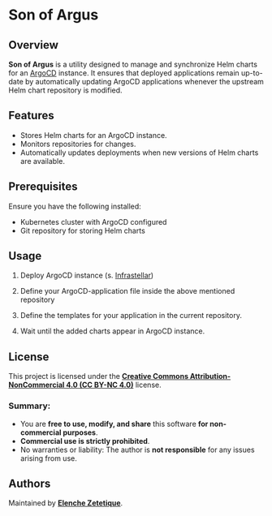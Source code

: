 # Son of Argus

## Overview
**Son of Argus** is a utility designed to manage and synchronize Helm charts for an [ArgoCD](https://argo-cd.readthedocs.io/) instance. It ensures that deployed applications remain up-to-date by automatically updating ArgoCD applications whenever the upstream Helm chart repository is modified.

## Features
- Stores Helm charts for an ArgoCD instance.
- Monitors repositories for changes.
- Automatically updates deployments when new versions of Helm charts are available.

## Prerequisites
Ensure you have the following installed:
- Kubernetes cluster with ArgoCD configured
- Git repository for storing Helm charts

## Usage

1. Deploy ArgoCD instance (s. [Infrastellar](https://github.com/Elenche-Zetetique/infrastellar-mirror))

2. Define your ArgoCD-application file inside the above mentioned repository

3. Define the templates for your application in the current repository.

4. Wait until the added charts appear in ArgoCD instance.

## License
This project is licensed under the [**Creative Commons Attribution-NonCommercial 4.0 (CC BY-NC 4.0)**](https://creativecommons.org/licenses/by-nc/4.0/legalcode.en) license.

### Summary:
- You are **free to use, modify, and share** this software **for non-commercial purposes**.
- **Commercial use is strictly prohibited**.
- No warranties or liability: The author is **not responsible** for any issues arising from use.

## Authors
Maintained by [**Elenche Zetetique**](https://elenche-zetetique.com/).